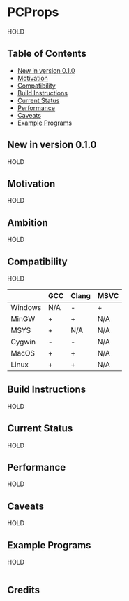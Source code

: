 # PCProps
HOLD

## Table of Contents

- [New in version 0.1.0](#new-in-version-010)
- [Motivation](#motivation)
- [Compatibility](#compatibility)
- [Build Instructions](#build-instructions)
- [Current Status](#current-status)
- [Performance](#performance)
- [Caveats](#caveats)
- [Example Programs](#example-programs)

## New in version 0.1.0
HOLD

## Motivation
HOLD

## Ambition
HOLD

## Compatibility
HOLD

|         | GCC | Clang | MSVC |
|:--------|:----|:------|:-----|
| Windows | N/A | -     | +    |
| MinGW   | +   | +     | N/A  |
| MSYS    | +   | N/A   | N/A  |
| Cygwin  | -   | -     | N/A  |
| MacOS   | +   | +     | N/A  |
| Linux   | +   | +     | N/A  |


## Build Instructions
HOLD

## Current Status
HOLD

## Performance
HOLD

## Caveats
HOLD
  
## Example Programs
HOLD
  
```cpp
```

## Credits
